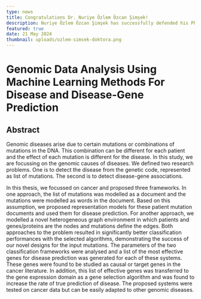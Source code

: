```yaml
---
type: news
title: Congratulations Dr. Nuriye Özlem Özcan Şimşek!
description: Nuriye Özlem Özcan Şimşek has successfully defended his PhD thesis
featured: true
date: 21 May 2024
thumbnail: uploads/ozlem-simsek-doktora.png
---
```

# Genomic Data Analysis Using Machine Learning Methods For Disease and Disease-Gene Prediction

## Abstract

Genomic diseases arise due to certain mutations or combinations of mutations in the DNA. This combination can be different for each patient and the effect of each mutation is different for the disease. In this study, we are focussing on the genomic causes of diseases. We defined two research problems. One is to detect the disease from the genetic code, represented as list of mutations. The second is to detect disease-gene associations.

In this thesis, we focussed on cancer and proposed three frameworks. In one approach, the list of mutations was modelled as a document and the mutations were modelled as words in the document. Based on this assumption, we proposed representation models for these patient mutation documents and used them for disease prediction. For another approach, we modelled a novel heterogeneous graph environment in which patients and genes/proteins are the nodes and mutations define the edges. Both approaches to the problem resulted in significantly better classification performances with the selected algorithms, demonstrating the success of our novel designs for the input mutations. The parameters of the two classification frameworks were analysed and a list of the most effective genes for disease prediction was generated for each of these systems. These genes were found to be studied as causal or target genes in the cancer literature. In addition, this list of effective genes was transferred to the gene expression domain as a gene selection algorithm and was found to increase the rate of true prediction of disease. The proposed systems were tested on cancer data but can be easily adapted to other genomic diseases.
